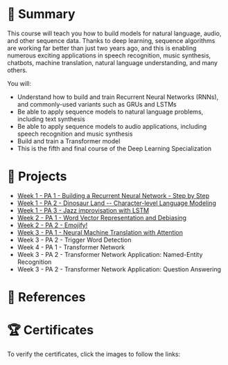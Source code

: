 # 📄 Summary
This course will teach you how to build models for natural language, audio, and other sequence data. Thanks to deep learning, sequence algorithms are working far better than just two years ago, and this is enabling numerous exciting applications in speech recognition, music synthesis, chatbots, machine translation, natural language understanding, and many others.

You will:
* Understand how to build and train Recurrent Neural Networks (RNNs), and commonly-used variants such as GRUs and LSTMs
* Be able to apply sequence models to natural language problems, including text synthesis
* Be able to apply sequence models to audio applications, including speech recognition and music synthesis
* Build and train a Transformer model
* This is the fifth and final course of the Deep Learning Specialization

# 📂 Projects
* [Week 1 - PA 1 - Building a Recurrent Neural Network - Step by Step](https://github.com/mauritsvzb/DeepLearning.AI-Deep-Learning-Specialization/blob/main/05.%20Sequence%20Models/01.%20Recurrent%20Neural%20Networks/Building_a_Recurrent_Neural_Network_Step_by_Step.ipynb)
* [Week 1 - PA 2 - Dinosaur Land -- Character-level Language Modeling](https://github.com/mauritsvzb/DeepLearning.AI-Deep-Learning-Specialization/blob/main/05.%20Sequence%20Models/01.%20Recurrent%20Neural%20Networks/Dinosaurus_Island_Character_level_language_model.ipynb)
* [Week 1 - PA 3 - Jazz improvisation with LSTM](https://github.com/mauritsvzb/DeepLearning.AI-Deep-Learning-Specialization/blob/main/05.%20Sequence%20Models/01.%20Recurrent%20Neural%20Networks/Improvise_a_Jazz_Solo_with_an_LSTM_Network_v4.ipynb)
* [Week 2 - PA 1 - Word Vector Representation and Debiasing](https://github.com/mauritsvzb/DeepLearning.AI-Deep-Learning-Specialization/blob/main/05.%20Sequence%20Models/02.%20Natural%20Language%20Processing%20%26%20Word%20Embeddings/Operations_on_word_vectors_v2a.ipynb)
* [Week 2 - PA 2 - Emojify!](https://github.com/mauritsvzb/DeepLearning.AI-Deep-Learning-Specialization/blob/main/05.%20Sequence%20Models/02.%20Natural%20Language%20Processing%20%26%20Word%20Embeddings/Emoji_v3a.ipynb)
* [Week 3 - PA 1 - Neural Machine Translation with Attention](https://github.com/mauritsvzb/DeepLearning.AI-Deep-Learning-Specialization/blob/main/05.%20Sequence%20Models/03.%20Sequence%20models%20&%20Attention%20mechanism/Neural_machine_translation_with_attention_v4a.ipynb)
* Week 3 - PA 2 - Trigger Word Detection
* Week 4 - PA 1 - Transformer Network
* Week 3 - PA 2 - Transformer Network Application: Named-Entity Recognition
* Week 3 - PA 2 - Transformer Network Application: Question Answering

# 📄 References


# 🏆 Certificates
To verify the certificates, click the images to follow the links:

